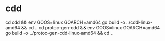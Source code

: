 # cdd

cd cdd && env GOOS=linux GOARCH=amd64 go build -o ../cdd-linux-amd64 && cd ..
cd protoc-gen-cdd && env GOOS=linux GOARCH=amd64 go build -o ../protoc-gen-cdd-linux-amd64 && cd ..
